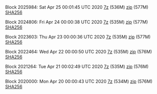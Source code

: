 Block 2025984: Sat Apr 25 00:01:45 UTC 2020 [7z]() (536M) [zip](https://transfer.sh/OsVFO/bootstrap.dat.20200425.zip) (577M) [SHA256](https://transfer.sh/D6x9J/sha256.txt)

Block 2024806: Fri Apr 24 00:00:38 UTC 2020 [7z]() (535M) [zip](https://transfer.sh/1at4a/bootstrap.dat.20200424.zip) (577M) [SHA256](https://transfer.sh/11kUTw/sha256.txt)

Block 2023603: Thu Apr 23 00:00:36 UTC 2020 [7z](https://transfer.sh/B5qEx/bootstrap.dat.20200423.7z) (535M) [zip](https://transfer.sh/Dssck/bootstrap.dat.20200423.zip) (577M) [SHA256](https://transfer.sh/xvySB/sha256.txt)

Block 2022464: Wed Apr 22 00:00:50 UTC 2020 [7z](https://transfer.sh/jj5OM/bootstrap.dat.20200422.7z) (535M) [zip](https://transfer.sh/13H1YJ/bootstrap.dat.20200422.zip) (576M) [SHA256](https://transfer.sh/QTZG6/sha256.txt)

Block 2021264: Tue Apr 21 00:02:49 UTC 2020 [7z]() (535M) [zip](https://transfer.sh/eazlr/bootstrap.dat.20200421.zip) (576M) [SHA256]()

Block 2020000: Mon Apr 20 00:00:43 UTC 2020 [7z](https://transfer.sh/83TeB/bootstrap.dat.20200420.7z) (534M) [zip](https://transfer.sh/mXdrN/bootstrap.dat.20200420.zip) (576M) [SHA256](https://transfer.sh/peL7S/sha256.txt)
